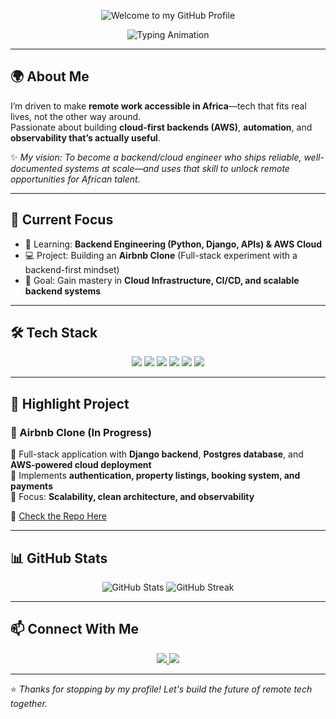 <!-- Header with Fun 3D Text -->
<p align="center">
  <img src="https://cooltext.com/Logo-Designs/3D-Text" alt="Welcome to my GitHub Profile" />
</p>

<!-- Animated Heading -->
<p align="center">
  <img src="https://readme-typing-svg.herokuapp.com?font=Fira+Code&size=28&pause=1000&color=00C7FF&center=true&vCenter=true&width=600&lines=👋+Hi%2C+I'm+Patricia+Dadzie;🚀+Backend+%26+Cloud+Engineering+Learner;🌍+Building+Tech+for+Remote+Work+in+Africa" alt="Typing Animation" />
</p>

---

## 🌍 About Me  
I’m driven to make **remote work accessible in Africa**—tech that fits real lives, not the other way around.  
Passionate about building **cloud-first backends (AWS)**, **automation**, and **observability that’s actually useful**.  

✨ *My vision: To become a backend/cloud engineer who ships reliable, well-documented systems at scale—and uses that skill to unlock remote opportunities for African talent.*  

---

## 🎯 Current Focus  
- 🌱 Learning: **Backend Engineering (Python, Django, APIs) & AWS Cloud**  
- 💻 Project: Building an **Airbnb Clone** (Full-stack experiment with a backend-first mindset)  
- 🎯 Goal: Gain mastery in **Cloud Infrastructure, CI/CD, and scalable backend systems**  

---

## 🛠️ Tech Stack  

<p align="center">
  <img src="https://img.shields.io/badge/Python-3776AB?style=for-the-badge&logo=python&logoColor=white" />
  <img src="https://img.shields.io/badge/Django-092E20?style=for-the-badge&logo=django&logoColor=white" />
  <img src="https://img.shields.io/badge/PostgreSQL-316192?style=for-the-badge&logo=postgresql&logoColor=white" />
  <img src="https://img.shields.io/badge/AWS-FF9900?style=for-the-badge&logo=amazonaws&logoColor=white" />
  <img src="https://img.shields.io/badge/GitHub-181717?style=for-the-badge&logo=github&logoColor=white" />
  <img src="https://img.shields.io/badge/Docker-2496ED?style=for-the-badge&logo=docker&logoColor=white" />
</p>

---

## 🚀 Highlight Project  

### 🏡 Airbnb Clone (In Progress)  
🔹 Full-stack application with **Django backend**, **Postgres database**, and **AWS-powered cloud deployment**  
🔹 Implements **authentication, property listings, booking system, and payments**  
🔹 Focus: **Scalability, clean architecture, and observability**  

📌 [Check the Repo Here](https://github.com/KuukuaDadzie) <!-- replace with repo link -->

---

## 📊 GitHub Stats  

<p align="center">
  <img src="https://github-readme-stats.vercel.app/api?username=KuukuaDadzie&show_icons=true&theme=radical" alt="GitHub Stats" />
  <img src="https://github-readme-streak-stats.herokuapp.com/?user=KuukuaDadzie&theme=radical" alt="GitHub Streak" />
</p>

---

## 📫 Connect With Me  

<p align="center">
  <a href="https://www.linkedin.com/in/patricia-dadzie-bb8b4b14b" target="_blank">
    <img src="https://img.shields.io/badge/LinkedIn-blue?style=flat-square&logo=linkedin&logoColor=white" />
  </a>
  <a href="mailto:pdadzie502@gmail.com">
    <img src="https://img.shields.io/badge/Email-D14836?style=flat-square&logo=gmail&logoColor=white" />
  </a>
</p>

---

⭐️ *Thanks for stopping by my profile! Let's build the future of remote tech together.*
